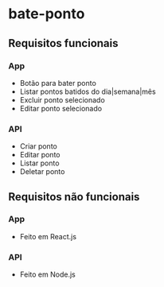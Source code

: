 # bate-ponto

## Requisitos funcionais
### App
- Botão para bater ponto
- Listar pontos batidos do dia|semana|mês
- Excluir ponto selecionado
- Editar ponto selecionado

### API
- Criar ponto
- Editar ponto
- Listar ponto
- Deletar ponto

## Requisitos não funcionais
### App
- Feito em React.js

### API
- Feito em Node.js
